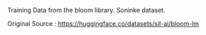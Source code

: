 
Training Data from the bloom library. Soninke dataset. 

Original Source : https://huggingface.co/datasets/sil-ai/bloom-lm

